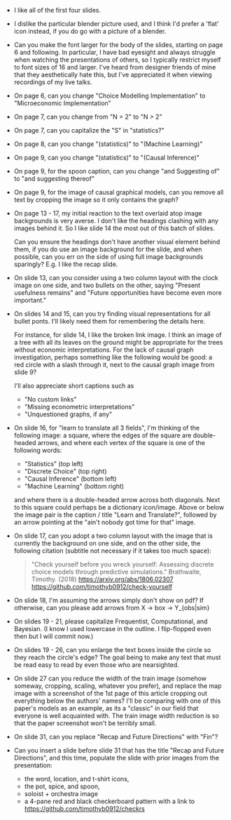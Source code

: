 - I like all of the first four slides.

- I dislike the particular blender picture used, and
  I think I'd prefer a 'flat' icon instead,
  if you do go with a picture of a blender.

- Can you make the font larger for the body of the slides,
  starting on page 6 and following.
  In particular, I have bad eyesight and always struggle when watching the
  presentations of others, so I typically restrict myself to font sizes of 16
  and larger. I've heard from designer friends of mine that they aesthetically
  hate this, but I've appreciated it when viewing recordings of my live talks.

- On page 6, can you change "Choice Modelling Implementation" to
  "Microeconomic Implementation"

- On page 7, can you change from "N = 2" to "N > 2"

- On page 7, can you capitalize the "S" in "statistics?"

- On page 8, can you change "(statistics)" to "(Machine Learning)"

- On page 9, can you change "(statistics)" to "(Causal Inference)"

- On page 9, for the spoon caption, can you change "and Suggesting of" to
  "and suggesting thereof"

- On page 9, for the image of causal graphical models,
  can you remove all text by cropping the image so it only contains the graph?

- On page 13 - 17,
  my initial reaction to the text overlaid atop image backgrounds is very averse.
  I don't like the headings clashing with any images behind it.
  So I like slide 14 the most out of this batch of slides.

  Can you ensure the headings don't have another visual element behind them,
  if you do use an image  background for the slide, and when possible,
  can you err on the side of using full image backgrounds sparingly?
  E.g. I like the recap slide.

- On slide 13, can you consider using a two column layout with the clock image
  on one side, and two bullets on the other, saying "Present usefulness remains"
  and "Future opportunities have become even more important."

- On slides 14 and 15,
  can you try finding visual representations for all bullet ponts.
  I'll likely need them for remembering the details here.

  For instance, for slide 14, I like the broken link image.
  I think an image of a tree with all its leaves on the ground might be
  appropriate for the trees without economic interpretations.
  For the lack of causal graph investigation, perhaps something like the
  following would be good: a red circle with a slash through it,
  next to the causal graph image from slide 9?

  I'll also appreciate short captions such as
  - "No custom links"
  - "Missing econometric interpretations"
  - "Unquestioned graphs, if any"

- On slide 16, for "learn to translate all 3 fields",
  I'm thinking of the following image:
  a square,
  where the edges of the square are double-headed arrows,
  and where each vertex of the square is one of the following words:
  - "Statistics" (top left)
  - "Discrete Choice" (top right)
  - "Causal Inference" (bottom left)
  - "Machine Learning" (bottom right)

  and where there is a double-headed arrow across both diagonals.
  Next to this square could perhaps be a dictionary icon/image.
  Above or below the image pair is the caption / title "Learn and Translate?",
  followed by an arrow pointing at the "ain't nobody got time for that" image.

- On slide 17, can you adopt a two column layout with the image that is
  currently the background on one side, and on the other side, the
  following citation (subtitle not necessary if it takes too much space):
  > "Check yourself before you wreck yourself:
  > Assessing discrete choice models through predictive simulations."
  > Brathwaite, Timothy. (2018)
  > https://arxiv.org/abs/1806.02307
  > https://github.com/timothyb0912/check-yourself

- On slide 18, I'm assuming the arrows simply don't show on pdf?
  If otherwise, can you please add arrows from X -> box -> Y_{obs|sim}

- On slides 19 - 21, please capitalize Frequentist, Computational, and Bayesian.
  (I know I used lowercase in the outline.
  I flip-flopped even then but I will commit now.)

- On slides 19 - 26, can you enlarge the text boxes inside the circle so they
  reach the circle's edge? The goal being to make any text that must be read
  easy to read by even those who are nearsighted.

- On slide 27 can you reduce the width of the train image
  (somehow someway, cropping, scaling, whatever you prefer),
  and replace the map image with a screenshot of the 1st page of this article
  cropping out everything below the authors' names?
  I'll be comparing with one of this paper's models as an example,
  as its a "classic" in our field that everyone is well acquainted with.
  The train image width reduction is so that the paper screenshot won't be
  terribly small.

- On slide 31, can you replace "Recap and Future Directions" with "Fin"?

- Can you insert a slide before slide 31 that has the title
  "Recap and Future Directions", and this time, populate the slide with prior
  images from the presentation:
  - the word, location, and t-shirt icons,
  - the pot, spice, and spoon,
  - soloist + orchestra image
  - a 4-pane red and black checkerboard pattern with a link to
    https://github.com/timothyb0912/checkrs
